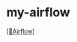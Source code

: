 # my-airflow
[[📝Airflow]](https://www.notion.so/heewon00/240205-240228-SpringBatch-Airflow-Kafka-Redis-Keycloak-OKD-Observability-0b2b278866bf460cb6d65847c21e75fd?pvs=4#8090a297f55d46218d721b302a57f06b)
